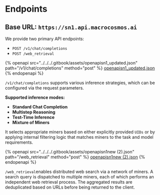 # Endpoints

## Base URL: `https://sn1.api.macrocosmos.ai`

We provide two primary API endpoints:

* `POST /v1/chat/completions`
* `POST /web_retrieval`

{% openapi src="../../../.gitbook/assets/openapisn1_updated.json" path="/v1/chat/completions" method="post" %}
[openapisn1_updated.json](../../../.gitbook/assets/openapisn1_updated.json)
{% endopenapi %}

`/v1/chat/completions` supports various inference strategies, which can be configured via the  request parameters.&#x20;

**Supported inference modes:**

* **Standard Chat Completion**
* **Multistep Reasoning**
* **Test-Time Inference**
* **Mixture of Miners**

It selects appropriate miners based on either explicitly provided `UIDs` or by applying internal filtering logic that matches miners to the task and model requirements.





{% openapi src="../../../.gitbook/assets/openapisn1new  (2).json" path="/web_retrieval" method="post" %}
[openapisn1new  (2).json](<../../../.gitbook/assets/openapisn1new  (2).json>)
{% endopenapi %}

&#x20;`/web_retrieval`enables distributed web search via a network of miners. A search query is dispatched to multiple miners, each of which performs an independent web retrieval process. The aggregated results are deduplicated based on URLs before being returned to the client.











